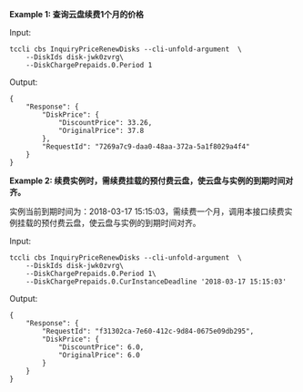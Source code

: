 **Example 1: 查询云盘续费1个月的价格**



Input: 

```
tccli cbs InquiryPriceRenewDisks --cli-unfold-argument  \
    --DiskIds disk-jwk0zvrg\
    --DiskChargePrepaids.0.Period 1
```

Output: 
```
{
    "Response": {
        "DiskPrice": {
            "DiscountPrice": 33.26,
            "OriginalPrice": 37.8
        },
        "RequestId": "7269a7c9-daa0-48aa-372a-5a1f8029a4f4"
    }
}
```

**Example 2: 续费实例时，需续费挂载的预付费云盘，使云盘与实例的到期时间对齐。**

实例当前到期时间为：2018-03-17 15:15:03，需续费一个月，调用本接口续费实例挂载的预付费云盘，使云盘与实例的到期时间对齐。

Input: 

```
tccli cbs InquiryPriceRenewDisks --cli-unfold-argument  \
    --DiskIds disk-jwk0zvrg\
    --DiskChargePrepaids.0.Period 1\
    --DiskChargePrepaids.0.CurInstanceDeadline '2018-03-17 15:15:03'
```

Output: 
```
{
    "Response": {
        "RequestId": "f31302ca-7e60-412c-9d84-0675e09db295",
        "DiskPrice": {
            "DiscountPrice": 6.0,
            "OriginalPrice": 6.0
        }
    }
}
```

